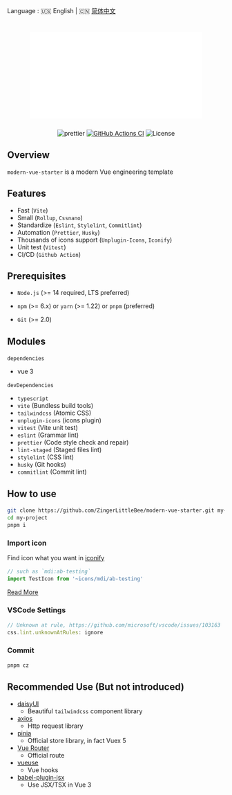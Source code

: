 Language : 🇺🇸 English | 🇨🇳 [简体中文](./README.zh-CN.md)

<h1 align="center">
  <img src="header.svg" width="400" height="200"></img>
</h1>
<div align="center">

  ![prettier](https://img.shields.io/badge/code_style-prettier-ff69b4.svg?style=flat-square)
  [![GitHub Actions CI](https://img.shields.io/github/workflow/status/ZingerLittleBee/modern-vue-starter/Test%20CI?style=flat-square)](https://github.com/ZingerLittleBee/modern-vue-starter/actions)
  ![License](https://img.shields.io/github/license/ZingerLittleBee/modern-vue-starter?style=flat-square)

</div>

## Overview
`modern-vue-starter` is a modern Vue engineering template

## Features
- Fast (`Vite`)
- Small (`Rollup`, `Cssnano`)
- Standardize (`Eslint`, `Stylelint`, `Commitlint`)
- Automation (`Prettier`, `Husky`)
- Thousands of icons support (`Unplugin-Icons`, `Iconify`)
- Unit test (`Vitest`)
- CI/CD (`Github Action`)

## Prerequisites
- `Node.js` (>= 14 required, LTS preferred)

- `npm` (>= 6.x) or `yarn` (>= 1.22) or `pnpm` (preferred)

- `Git` (>= 2.0)

## Modules
`dependencies`
- vue 3

`devDependencies`
- `typescript`
- `vite` (Bundless build tools)
- `tailwindcss` (Atomic CSS)
- `unplugin-icons` (icons plugin)
- `vitest` (Vite unit test)
- `eslint` (Grammar lint)
- `prettier` (Code style check and repair)
- `lint-staged` (Staged files lint)
- `stylelint` (CSS lint)
- `husky` (Git hooks)
- `commitlint` (Commit lint)

## How to use
```bash
git clone https://github.com/ZingerLittleBee/modern-vue-starter.git my-project
cd my-project
pnpm i
```

### Import icon
Find icon what you want in [iconify](https://icon-sets.iconify.design/)
```typescript
// such as `mdi:ab-testing`
import TestIcon from '~icons/mdi/ab-testing'
```
[Read More](https://github.com/antfu/unplugin-icons)

### VSCode Settings
```js
// Unknown at rule, https://github.com/microsoft/vscode/issues/103163
css.lint.unknownAtRules: ignore
```

### Commit
```bash
pnpm cz
```

## Recommended Use (But not introduced)
- [daisyUI](https://github.com/saadeghi/daisyui)
  - Beautiful `tailwindcss` component library
- [axios](https://axios-http.com/)
  - Http request library
- [pinia](https://pinia.vuejs.org/)
  - Official store library, in fact Vuex 5
- [Vue Router](https://router.vuejs.org/zh/)
  - Official route
- [vueuse](https://vueuse.org/)
  - Vue hooks
- [babel-plugin-jsx](https://github.com/vuejs/babel-plugin-jsx)
  - Use JSX/TSX in Vue 3
